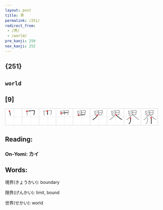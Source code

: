 ```yaml
---
layout: post
title: 界
permalink: /251/
redirect_from:
 - /界/
 - /world/
pre_kanji: 250
nex_kanji: 252
---
```


## {251}

## `world`

## [9]

<div class="stroke"><img src="../images/E7958C.png" /></div>

## Reading:

### On-Yomi: カイ

## Words:

境界(きょうかい): boundary

限界(げんかい): limit, bound

世界(せかい): world
